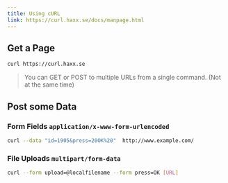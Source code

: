 ```yaml
---
title: Using cURL
link: https://curl.haxx.se/docs/manpage.html
---
```


## Get a Page
```bash
curl https://curl.haxx.se
```
> You can GET or POST to multiple URLs from a single command. (Not at the same time)

## Post some Data

### Form Fields `application/x-www-form-urlencoded`
```bash
curl --data "id=1905&press=20OK%20"  http://www.example.com/
```

### File Uploads `multipart/form-data`
```bash
curl --form upload=@localfilename --form press=OK [URL]
```
